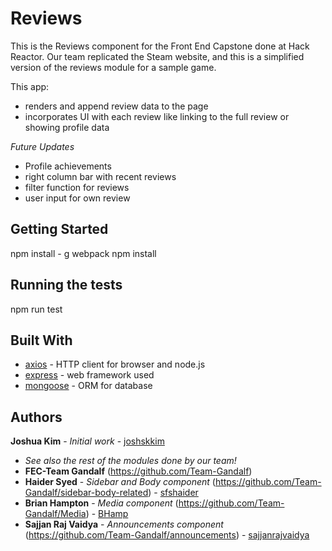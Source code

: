 # Reviews
This is the Reviews component for the Front End Capstone done at Hack Reactor. Our team replicated the Steam website, and this is a simplified version of the reviews module for a sample game.

This app:
* renders and append review data to the page
* incorporates UI with each review like linking to the full review or showing profile data

*Future Updates*
* Profile achievements
* right column bar with recent reviews
* filter function for reviews
* user input for own review

## Getting Started

npm install - g webpack
npm install


## Running the tests

npm run test

## Built With

* [axios](https://www.npmjs.com/package/axios) - HTTP client for browser and node.js
* [express](https://expressjs.com/) - web framework used
* [mongoose](https://mongoosejs.com/) - ORM for database

## Authors

**Joshua Kim** - *Initial work* - [joshskkim](https://github.com/joshskkim)

* *See also the rest of the modules done by our team!*
* **FEC-Team Gandalf** (https://github.com/Team-Gandalf)
* **Haider Syed** - *Sidebar and Body component* (https://github.com/Team-Gandalf/sidebar-body-related) - [sfshaider](https://github.com/sfshaider)
* **Brian Hampton** - *Media component* (https://github.com/Team-Gandalf/Media) - [BHamp](https://github.com/BHamp)
* **Sajjan Raj Vaidya** - *Announcements component* (https://github.com/Team-Gandalf/announcements) - [sajjanrajvaidya](https://github.com/sajjanrajvaidya)

